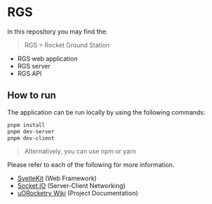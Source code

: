 # RGS

In this repository you may find the:

> RGS = Rocket Ground Station

- RGS web application
- RGS server
- RGS API

## How to run

The application can be run locally by using the following commands:

```bash
pnpm install
pnpm dev-server
pnpm dev-client
```

> Alternatively, you can use npm or yarn

Please refer to each of the following for more information.

- [SvelteKit](https://kit.svelte.dev/docs/introduction) (Web Framework)
- [Socket.IO](https://socket.io/docs/v4/) (Server-Client Networking)
- [uORocketry Wiki](https://avwiki.uorocketry.ca/en/home) (Project Documentation)
